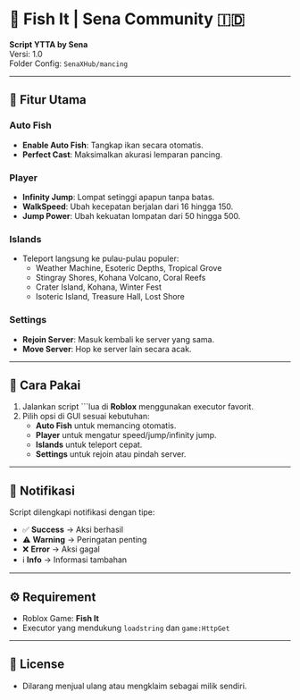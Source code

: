 # 🦈 Fish It | Sena Community 🇮🇩

**Script YTTA by Sena**  
Versi: 1.0  
Folder Config: `SenaXHub/mancing`  

---

## 🌟 Fitur Utama

### Auto Fish
- **Enable Auto Fish**: Tangkap ikan secara otomatis.  
- **Perfect Cast**: Maksimalkan akurasi lemparan pancing.  

### Player
- **Infinity Jump**: Lompat setinggi apapun tanpa batas.  
- **WalkSpeed**: Ubah kecepatan berjalan dari 16 hingga 150.  
- **Jump Power**: Ubah kekuatan lompatan dari 50 hingga 500.  

### Islands
- Teleport langsung ke pulau-pulau populer:
  - Weather Machine, Esoteric Depths, Tropical Grove  
  - Stingray Shores, Kohana Volcano, Coral Reefs  
  - Crater Island, Kohana, Winter Fest  
  - Isoteric Island, Treasure Hall, Lost Shore  

### Settings
- **Rejoin Server**: Masuk kembali ke server yang sama.  
- **Move Server**: Hop ke server lain secara acak.  

---

## 🔧 Cara Pakai

1. Jalankan script ```lua  di **Roblox** menggunakan executor favorit.  
2. Pilih opsi di GUI sesuai kebutuhan:
   - **Auto Fish** untuk memancing otomatis.  
   - **Player** untuk mengatur speed/jump/infinity jump.  
   - **Islands** untuk teleport cepat.  
   - **Settings** untuk rejoin atau pindah server.  

---

## 📌 Notifikasi
Script dilengkapi notifikasi dengan tipe:
- ✅ **Success** → Aksi berhasil  
- ⚠️ **Warning** → Peringatan penting  
- ❌ **Error** → Aksi gagal  
- ℹ️ **Info** → Informasi tambahan  

---

## ⚙️ Requirement
- Roblox Game: **Fish It**  
- Executor yang mendukung `loadstring` dan `game:HttpGet`  

---

## 📜 License
- Dilarang menjual ulang atau mengklaim sebagai milik sendiri.

